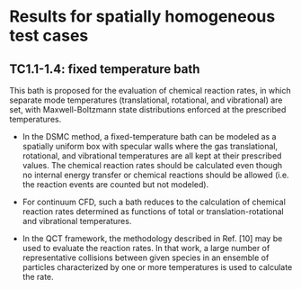 # Results for spatially homogeneous test cases

## TC1.1-1.4: fixed temperature bath

This bath is proposed for the evaluation of chemical reaction rates, in which separate mode temperatures (translational, rotational, and vibrational) are set, with Maxwell-Boltzmann state distributions enforced at the prescribed temperatures.

- In the DSMC method, a fixed-temperature bath can be modeled as a spatially uniform box with specular walls where the gas translational, rotational, and vibrational temperatures are all kept at their prescribed values. The chemical reaction rates should be calculated even though no internal energy transfer or chemical reactions should be allowed (i.e. the reaction events are counted but not modeled).

- For continuum CFD, such a bath reduces to the calculation of chemical reaction rates determined as functions of total or translation-rotational and vibrational temperatures.

- In the QCT framework, the methodology described in Ref. [10] may be used to evaluate the reaction rates. In that work, a large number of representative collisions between given species in an ensemble of particles characterized by one or more temperatures is used to calculate the rate.

